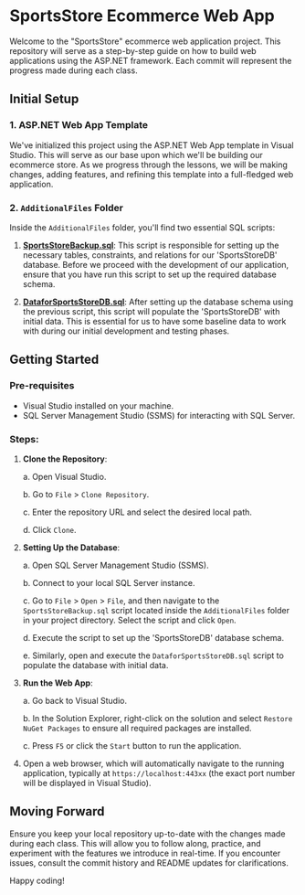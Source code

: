 # SportsStore Ecommerce Web App

Welcome to the "SportsStore" ecommerce web application project. This repository will serve as a step-by-step guide on how to build web applications using the ASP.NET framework. Each commit will represent the progress made during each class.

## Initial Setup

### 1. ASP.NET Web App Template

We've initialized this project using the ASP.NET Web App template in Visual Studio. This will serve as our base upon which we'll be building our ecommerce store. As we progress through the lessons, we will be making changes, adding features, and refining this template into a full-fledged web application.

### 2. `AdditionalFiles` Folder

Inside the `AdditionalFiles` folder, you'll find two essential SQL scripts:

1. **[SportsStoreBackup.sql](AdditionalFiles/SportsStoreBackup.sql)**: This script is responsible for setting up the necessary tables, constraints, and relations for our 'SportsStoreDB' database. Before we proceed with the development of our application, ensure that you have run this script to set up the required database schema.

2. **[DataforSportsStoreDB.sql](AdditionalFiles/DataforSportsStoreDB.sql)**: After setting up the database schema using the previous script, this script will populate the 'SportsStoreDB' with initial data. This is essential for us to have some baseline data to work with during our initial development and testing phases.

## Getting Started

### Pre-requisites

- Visual Studio installed on your machine.
- SQL Server Management Studio (SSMS) for interacting with SQL Server.
  
### Steps:

1. **Clone the Repository**: 

    a. Open Visual Studio.
    
    b. Go to `File` > `Clone Repository`.
    
    c. Enter the repository URL and select the desired local path.
    
    d. Click `Clone`.

2. **Setting Up the Database**:

    a. Open SQL Server Management Studio (SSMS).
    
    b. Connect to your local SQL Server instance.
    
    c. Go to `File` > `Open` > `File`, and then navigate to the `SportsStoreBackup.sql` script located inside the `AdditionalFiles` folder in your project directory. Select the script and click `Open`.
    
    d. Execute the script to set up the 'SportsStoreDB' database schema.
    
    e. Similarly, open and execute the `DataforSportsStoreDB.sql` script to populate the database with initial data.

3. **Run the Web App**:

    a. Go back to Visual Studio.
    
    b. In the Solution Explorer, right-click on the solution and select `Restore NuGet Packages` to ensure all required packages are installed.
    
    c. Press `F5` or click the `Start` button to run the application.

4. Open a web browser, which will automatically navigate to the running application, typically at `https://localhost:443xx` (the exact port number will be displayed in Visual Studio).

## Moving Forward

Ensure you keep your local repository up-to-date with the changes made during each class. This will allow you to follow along, practice, and experiment with the features we introduce in real-time. If you encounter issues, consult the commit history and README updates for clarifications.

Happy coding!